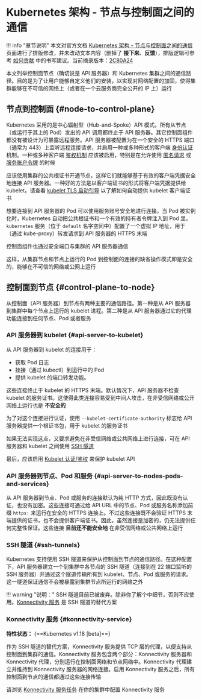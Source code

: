 # Kubernetes 架构 - 节点与控制面之间的通信

!!! info "章节说明"
    本文对官方文档 [Kubernetes 架构 - 节点与控制面之间的通信](https://kubernetes.io/zh-cn/docs/concepts/architecture/control-plane-node-communication/) 页面进行了排版修改，并未改动文本内容（删掉了 **接下来**、**反馈**），排版逻辑可参考 [如何贡献](https://github.com/ProjectTAM/100H-K8s/blob/master/CONTRIBUTING.md) 中的书写建议。当前摘录版本：[2C80A24](https://github.com/kubernetes/website/commit/2c80a24f237fe09d05772c704b425499bd8b206a)

本文列举控制面节点（确切说是 API 服务器）和 Kubernetes 集群之间的通信路径。目的是为了让用户能够自定义他们的安装，以实现对网络配置的加固，使得集群能够在不可信的网络上（或者在一个云服务商完全公开的 IP 上）运行

## 节点到控制面 {#node-to-control-plane}

Kubernetes 采用的是中心辐射型（Hub-and-Spoke）API 模式。所有从节点（或运行于其上的 Pod）发出的 API 调用都终止于 API 服务器。其它控制面组件都没有被设计为可暴露远程服务。API 服务器被配置为在一个安全的 HTTPS 端口（通常为 443）上监听远程连接请求，并启用一种或多种形式的客户端 [身份认证](https://kubernetes.io/zh-cn/docs/reference/access-authn-authz/authentication/) 机制。一种或多种客户端 [鉴权机制](https://kubernetes.io/zh-cn/docs/reference/access-authn-authz/authorization/) 应该被启用，特别是在允许使用 [匿名请求](https://kubernetes.io/zh-cn/docs/reference/access-authn-authz/authentication/#anonymous-requests) 或 [服务账户令牌](https://kubernetes.io/zh-cn/docs/reference/access-authn-authz/authentication/#service-account-tokens) 的时候

应该使用集群的公共根证书开通节点，这样它们就能够基于有效的客户端凭据安全地连接 API 服务器。一种好的方法是以客户端证书的形式将客户端凭据提供给 kubelet。请查看 [kubelet TLS 启动引导](https://kubernetes.io/zh-cn/docs/reference/access-authn-authz/kubelet-tls-bootstrapping/) 以了解如何自动提供 kubelet 客户端证书

想要连接到 API 服务器的 Pod 可以使用服务账号安全地进行连接。当 Pod 被实例化时，Kubernetes 自动把公共根证书和一个有效的持有者令牌注入到 Pod 里。`kubernetes` 服务（位于 `default` 名字空间中）配置了一个虚拟 IP 地址，用于（通过 kube-proxy）转发请求到 API 服务器的 HTTPS 末端

控制面组件也通过安全端口与集群的 API 服务器通信

这样，从集群节点和节点上运行的 Pod 到控制面的连接的缺省操作模式即是安全的，能够在不可信的网络或公网上运行

## 控制面到节点 {#control-plane-to-node}

从控制面（API 服务器）到节点有两种主要的通信路径。第一种是从 API 服务器到集群中每个节点上运行的 kubelet 进程。第二种是从 API 服务器通过它的代理功能连接到任何节点、Pod 或者服务

### API 服务器到 kubelet {#api-server-to-kubelet}

从 API 服务器到 kubelet 的连接用于：

* 获取 Pod 日志
* 挂接（通过 kubectl）到运行中的 Pod
* 提供 kubelet 的端口转发功能。

这些连接终止于 kubelet 的 HTTPS 末端。默认情况下，API 服务器不检查 kubelet 的服务证书。这使得此类连接容易受到中间人攻击，在非受信网络或公开网络上运行也是 **不安全的**

为了对这个连接进行认证，使用 `--kubelet-certificate-authority` 标志给 API 服务器提供一个根证书包，用于 kubelet 的服务证书

如果无法实现这点，又要求避免在非受信网络或公共网络上进行连接，可在 API 服务器和 kubelet 之间使用 [SSH 隧道](#ssh-tunnels)

最后，应该启用 [Kubelet 认证/鉴权](https://kubernetes.io/zh-cn/docs/reference/access-authn-authz/kubelet-authn-authz/) 来保护 kubelet API

### API 服务器到节点、Pod 和服务 {#api-server-to-nodes-pods-and-services}

从 API 服务器到节点、Pod 或服务的连接默认为纯 HTTP 方式，因此既没有认证，也没有加密。这些连接可通过给 API URL 中的节点、Pod 或服务名称添加前缀 `https:` 来运行在安全的 HTTPS 连接上。不过这些连接既不会验证 HTTPS 末端提供的证书，也不会提供客户端证书。因此，虽然连接是加密的，仍无法提供任何完整性保证。这些连接 **目前还不能安全地** 在非受信网络或公共网络上运行

### SSH 隧道 {#ssh-tunnels}

Kubernetes 支持使用 SSH 隧道来保护从控制面到节点的通信路径。在这种配置下，API 服务器建立一个到集群中各节点的 SSH 隧道（连接到在 22 端口监听的 SSH 服务器）并通过这个隧道传输所有到 kubelet、节点、Pod 或服务的请求。这一隧道保证通信不会被暴露到集群节点所运行的网络之外

!!! warning "说明："
        SSH 隧道目前已被废弃。除非你了解个中细节，否则不应使用。[Konnectivity 服务](#konnectivity-service) 是 SSH 隧道的替代方案

### Konnectivity 服务 {#konnectivity-service}

**特性状态：** {==Kubernetes v1.18 [beta]==}

作为 SSH 隧道的替代方案，Konnectivity 服务提供 TCP 层的代理，以便支持从控制面到集群的通信。Konnectivity 服务包含两个部分：Konnectivity 服务器和 Konnectivity 代理，分别运行在控制面网络和节点网络中。Konnectivity 代理建立并维持到 Konnectivity 服务器的网络连接。启用 Konnectivity 服务之后，所有控制面到节点的通信都通过这些连接传输

请浏览 [Konnectivity 服务任务](https://kubernetes.io/zh-cn/docs/tasks/extend-kubernetes/setup-konnectivity/) 在你的集群中配置 Konnectivity 服务
